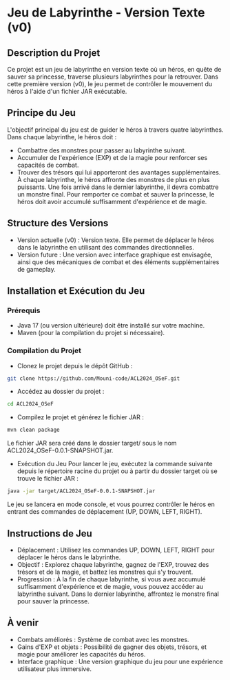# Jeu de Labyrinthe - Version Texte (v0)
## Description du Projet
Ce projet est un jeu de labyrinthe en version texte où un héros, en quête de sauver sa princesse, traverse plusieurs labyrinthes pour la retrouver. Dans cette première version (v0), le jeu permet de contrôler le mouvement du héros à l'aide d'un fichier JAR exécutable.

## Principe du Jeu
L'objectif principal du jeu est de guider le héros à travers quatre labyrinthes. Dans chaque labyrinthe, le héros doit :
- Combattre des monstres pour passer au labyrinthe suivant.
- Accumuler de l'expérience (EXP) et de la magie pour renforcer ses capacités de combat.
- Trouver des trésors qui lui apporteront des avantages supplémentaires.
À chaque labyrinthe, le héros affronte des monstres de plus en plus puissants. Une fois arrivé dans le dernier labyrinthe, il devra combattre un monstre final. Pour remporter ce combat et sauver la princesse, le héros doit avoir accumulé suffisamment d'expérience et de magie.

## Structure des Versions
- Version actuelle (v0) : Version texte. Elle permet de déplacer le héros dans le labyrinthe en utilisant des commandes directionnelles.
- Version future : Une version avec interface graphique est envisagée, ainsi que des mécaniques de combat et des éléments supplémentaires de gameplay.
## Installation et Exécution du Jeu
### Prérequis
- Java 17 (ou version ultérieure) doit être installé sur votre machine.
- Maven (pour la compilation du projet si nécessaire).
### Compilation du Projet
- Clonez le projet depuis le dépôt GitHub :

```bash
git clone https://github.com/Mouni-code/ACL2024_OSeF.git
``` 
- Accédez au dossier du projet :

```bash
cd ACL2024_OSeF
```
- Compilez le projet et générez le fichier JAR :

```bash
mvn clean package
```
Le fichier JAR sera créé dans le dossier target/ sous le nom ACL2024_OSeF-0.0.1-SNAPSHOT.jar.

- Exécution du Jeu
Pour lancer le jeu, exécutez la commande suivante depuis le répertoire racine du projet ou à partir du dossier target où se trouve le fichier JAR :

```bash
java -jar target/ACL2024_OSeF-0.0.1-SNAPSHOT.jar
```
Le jeu se lancera en mode console, et vous pourrez contrôler le héros en entrant des commandes de déplacement (UP, DOWN, LEFT, RIGHT).

## Instructions de Jeu
- Déplacement : Utilisez les commandes UP, DOWN, LEFT, RIGHT pour déplacer le héros dans le labyrinthe.
- Objectif : Explorez chaque labyrinthe, gagnez de l'EXP, trouvez des trésors et de la magie, et battez les monstres qui s'y trouvent.
- Progression : À la fin de chaque labyrinthe, si vous avez accumulé suffisamment d'expérience et de magie, vous pouvez accéder au labyrinthe suivant. Dans le dernier labyrinthe, affrontez le monstre final pour sauver la princesse.
## À venir
- Combats améliorés : Système de combat avec les monstres.
- Gains d'EXP et objets : Possibilité de gagner des objets, trésors, et magie pour améliorer les capacités du héros.
- Interface graphique : Une version graphique du jeu pour une expérience utilisateur plus immersive.
